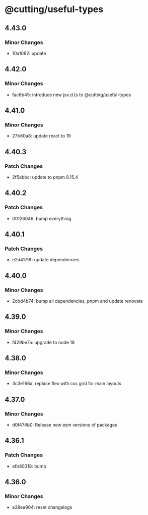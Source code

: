 # @cutting/useful-types

## 4.43.0

### Minor Changes

- 10a1082: update

## 4.42.0

### Minor Changes

- fac6b45: introduce new jsx.d.ts to @cutting/useful-types

## 4.41.0

### Minor Changes

- 27b80a8: update react to 19

## 4.40.3

### Patch Changes

- 2f5abbc: update to pnpm 8.15.4

## 4.40.2

### Patch Changes

- 00126046: bump everything

## 4.40.1

### Patch Changes

- e2d4179f: update dependencies

## 4.40.0

### Minor Changes

- 2cbd4b74: bump all dependencies, pnpm and update renovate

## 4.39.0

### Minor Changes

- f429be7a: upgrade to node 18

## 4.38.0

### Minor Changes

- 3c3e166a: replace flex with css grid for main layouts

## 4.37.0

### Minor Changes

- d0f474b0: Release new esm versions of packages

## 4.36.1

### Patch Changes

- afb80318: bump

## 4.36.0

### Minor Changes

- a38ea904: reset changelogs
